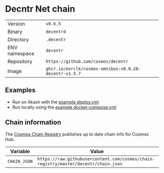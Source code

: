 # Decntr Net chain

| | |
|---|---|
|Version|`v0.6.5`|
|Binary|`decentrd`|
|Directory|`.decentr`|
|ENV namespace|`decentr`|
|Repository|`https://github.com/cosmos/decentr`|
|Image|`ghcr.io/ovrclk/cosmos-omnibus:v0.0.28-decentr-v1.5.7`|

## Examples

- Run on Akash with the [example deploy.yml](./deploy.yml)
- Run locally using the [example docker-compose.yml](./docker-compose.yml)

## Chain information

The [Cosmos Chain Registry](https://github.com/cosmos/chain-registry) publishes up to date chain info for Cosmos Hub.

|Variable|Value|
|---|---|
|`CHAIN_JSON`|`https://raw.githubusercontent.com/cosmos/chain-registry/master/decentr/chain.json`|
